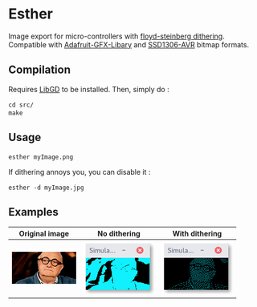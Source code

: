 # Esther

Image export for micro-controllers with [floyd-steinberg dithering](https://en.wikipedia.org/wiki/Floyd–Steinberg_dithering). Compatible with [Adafruit-GFX-Libary](https://github.com/adafruit/Adafruit-GFX-Library) and [SSD1306-AVR](https://github.com/tibounise/SSD1306-AVR) bitmap formats.

## Compilation

Requires [LibGD](http://libgd.github.io) to be installed. Then, simply do :

```
cd src/
make
```

## Usage

```
esther myImage.png
```

If dithering annoys you, you can disable it :

```
esther -d myImage.jpg
```

## Examples

**Original image** | **No dithering** | **With dithering**
-------------------|------------------|-------------------
![Original image](img/original.png)|![Non dithered image](img/no-dithering.png)|![Dithered image](img/w-dithering.png)